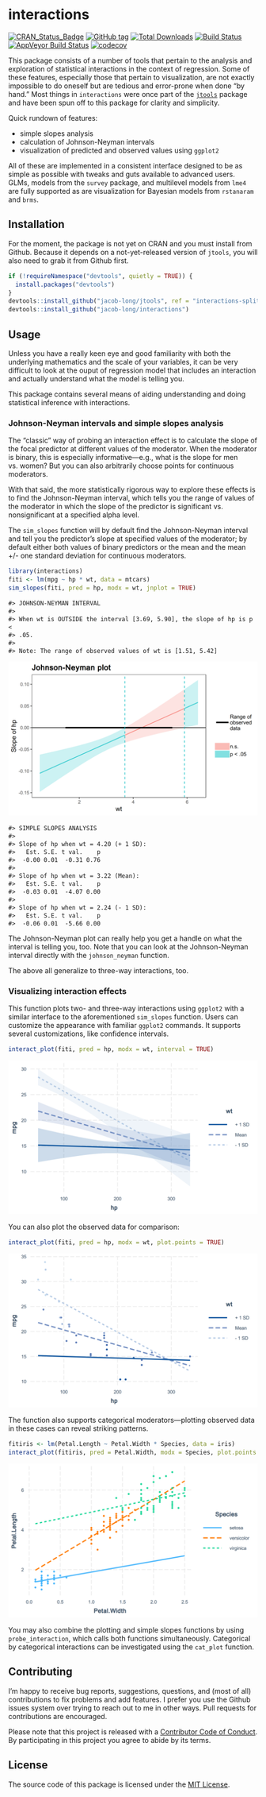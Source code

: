 
<!-- README.md is generated from README.Rmd. Please edit that file -->

# interactions

[![CRAN\_Status\_Badge](http://www.r-pkg.org/badges/version-ago/interactions)](https://cran.r-project.org/package=interactions)
[![GitHub
tag](https://img.shields.io/github/tag/jacob-long/interactions.svg?label=Github)](https://github.com/jacob-long/interactions)
[![Total
Downloads](https://cranlogs.r-pkg.org/badges/grand-total/interactions)](https://cran.r-project.org/package=interactions)
[![Build
Status](https://travis-ci.org/jacob-long/interactions.svg?branch=master)](https://travis-ci.org/jacob-long/interactions)
[![AppVeyor Build
Status](https://ci.appveyor.com/api/projects/status/github/jacob-long/interactions?branch=master&svg=true)](https://ci.appveyor.com/project/jacob-long/interactions)
[![codecov](https://codecov.io/gh/jacob-long/interactions/branch/master/graph/badge.svg)](https://codecov.io/gh/jacob-long/interactions)
<!-- [![Project Status: Active - The project has reached a stable, usable state and is being actively developed.](http://www.repostatus.org/badges/latest/active.svg)](http://www.repostatus.org/#active) [![MIT License](https://img.shields.io/badge/license-MIT-blue.svg?style=flat)](https://opensource.org/licenses/MIT) -->

This package consists of a number of tools that pertain to the analysis
and exploration of statistical interactions in the context of
regression. Some of these features, especially those that pertain to
visualization, are not exactly impossible to do oneself but are tedious
and error-prone when done “by hand.” Most things in `interactions` were
once part of the [`jtools`](https://jtools.jacob-long.com) package and
have been spun off to this package for clarity and simplicity.

Quick rundown of features:

  - simple slopes analysis
  - calculation of Johnson-Neyman intervals
  - visualization of predicted and observed values using `ggplot2`

All of these are implemented in a consistent interface designed to be as
simple as possible with tweaks and guts available to advanced users.
GLMs, models from the `survey` package, and multilevel models from
`lme4` are fully supported as are visualization for Bayesian models from
`rstanaram` and `brms`.

## Installation

For the moment, the package is not yet on CRAN and you must install from
Github. Because it depends on a not-yet-released version of `jtools`,
you will also need to grab it from Github first.

``` r
if (!requireNamespace("devtools", quietly = TRUE)) {
  install.packages("devtools")
}
devtools::install_github("jacob-long/jtools", ref = "interactions-split")
devtools::install_github("jacob-long/interactions")
```

## Usage

Unless you have a really keen eye and good familiarity with both the
underlying mathematics and the scale of your variables, it can be very
difficult to look at the ouput of regression model that includes an
interaction and actually understand what the model is telling you.

This package contains several means of aiding understanding and doing
statistical inference with interactions.

### Johnson-Neyman intervals and simple slopes analysis

The “classic” way of probing an interaction effect is to calculate the
slope of the focal predictor at different values of the moderator. When
the moderator is binary, this is especially informative—e.g., what is
the slope for men vs. women? But you can also arbitrarily choose points
for continuous moderators.

With that said, the more statistically rigorous way to explore these
effects is to find the Johnson-Neyman interval, which tells you the
range of values of the moderator in which the slope of the predictor is
significant vs. nonsignificant at a specified alpha level.

The `sim_slopes` function will by default find the Johnson-Neyman
interval and tell you the predictor’s slope at specified values of the
moderator; by default either both values of binary predictors or the
mean and the mean +/- one standard deviation for continuous moderators.

``` r
library(interactions)
fiti <- lm(mpg ~ hp * wt, data = mtcars)
sim_slopes(fiti, pred = hp, modx = wt, jnplot = TRUE)
```

    #> JOHNSON-NEYMAN INTERVAL 
    #> 
    #> When wt is OUTSIDE the interval [3.69, 5.90], the slope of hp is p <
    #> .05.
    #> 
    #> Note: The range of observed values of wt is [1.51, 5.42]

![](man/figures/j-n-plot-1.png)<!-- -->

    #> SIMPLE SLOPES ANALYSIS 
    #> 
    #> Slope of hp when wt = 4.20 (+ 1 SD): 
    #>   Est. S.E. t val.    p
    #>  -0.00 0.01  -0.31 0.76
    #> 
    #> Slope of hp when wt = 3.22 (Mean): 
    #>   Est. S.E. t val.    p
    #>  -0.03 0.01  -4.07 0.00
    #> 
    #> Slope of hp when wt = 2.24 (- 1 SD): 
    #>   Est. S.E. t val.    p
    #>  -0.06 0.01  -5.66 0.00

The Johnson-Neyman plot can really help you get a handle on what the
interval is telling you, too. Note that you can look at the
Johnson-Neyman interval directly with the `johnson_neyman` function.

The above all generalize to three-way interactions, too.

### Visualizing interaction effects

This function plots two- and three-way interactions using `ggplot2` with
a similar interface to the aforementioned `sim_slopes` function. Users
can customize the appearance with familiar `ggplot2` commands. It
supports several customizations, like confidence intervals.

``` r
interact_plot(fiti, pred = hp, modx = wt, interval = TRUE)
```

![](man/figures/interact_plot_continuous-1.png)<!-- -->

You can also plot the observed data for comparison:

``` r
interact_plot(fiti, pred = hp, modx = wt, plot.points = TRUE)
```

![](man/figures/interact_plot_continuous_points-1.png)<!-- -->

The function also supports categorical moderators—plotting observed data
in these cases can reveal striking patterns.

``` r
fitiris <- lm(Petal.Length ~ Petal.Width * Species, data = iris)
interact_plot(fitiris, pred = Petal.Width, modx = Species, plot.points = TRUE)
```

![](man/figures/interact_plot_factor-1.png)<!-- -->

You may also combine the plotting and simple slopes functions by using
`probe_interaction`, which calls both functions simultaneously.
Categorical by categorical interactions can be investigated using the
`cat_plot` function.

## Contributing

I’m happy to receive bug reports, suggestions, questions, and (most of
all) contributions to fix problems and add features. I prefer you use
the Github issues system over trying to reach out to me in other ways.
Pull requests for contributions are encouraged.

Please note that this project is released with a [Contributor Code of
Conduct](CONDUCT.md). By participating in this project you agree to
abide by its terms.

## License

The source code of this package is licensed under the [MIT
License](http://opensource.org/licenses/mit-license.php).
